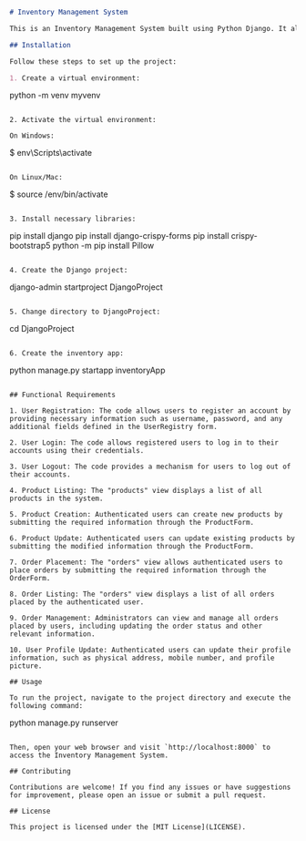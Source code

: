 ```markdown
# Inventory Management System

This is an Inventory Management System built using Python Django. It allows users to manage their inventory, create products, place orders, and update their profile information. The system also provides an admin interface to manage orders and products.

## Installation

Follow these steps to set up the project:

1. Create a virtual environment:
   ```
   python -m venv myvenv
   ```

2. Activate the virtual environment:

   On Windows:
   ```
   $ env\Scripts\activate
   ```

   On Linux/Mac:
   ```
   $ source /env/bin/activate
   ```

3. Install necessary libraries:
   ```
   pip install django
   pip install django-crispy-forms
   pip install crispy-bootstrap5
   python -m pip install Pillow
   ```

4. Create the Django project:
   ```
   django-admin startproject DjangoProject
   ```

5. Change directory to DjangoProject:
   ```
   cd DjangoProject
   ```

6. Create the inventory app:
   ```
   python manage.py startapp inventoryApp
   ```

## Functional Requirements

1. User Registration: The code allows users to register an account by providing necessary information such as username, password, and any additional fields defined in the UserRegistry form.

2. User Login: The code allows registered users to log in to their accounts using their credentials.

3. User Logout: The code provides a mechanism for users to log out of their accounts.

4. Product Listing: The "products" view displays a list of all products in the system.

5. Product Creation: Authenticated users can create new products by submitting the required information through the ProductForm.

6. Product Update: Authenticated users can update existing products by submitting the modified information through the ProductForm.

7. Order Placement: The "orders" view allows authenticated users to place orders by submitting the required information through the OrderForm.

8. Order Listing: The "orders" view displays a list of all orders placed by the authenticated user.

9. Order Management: Administrators can view and manage all orders placed by users, including updating the order status and other relevant information.

10. User Profile Update: Authenticated users can update their profile information, such as physical address, mobile number, and profile picture.

## Usage

To run the project, navigate to the project directory and execute the following command:

```
python manage.py runserver
```

Then, open your web browser and visit `http://localhost:8000` to access the Inventory Management System.

## Contributing

Contributions are welcome! If you find any issues or have suggestions for improvement, please open an issue or submit a pull request.

## License

This project is licensed under the [MIT License](LICENSE).
```
